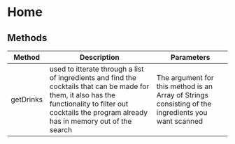 # Home

## Methods

<!-- @vuese:Home:methods:start -->

| Method    | Description                                                                                                                                                                                                | Parameters                                                                                         |
| --------- | ---------------------------------------------------------------------------------------------------------------------------------------------------------------------------------------------------------- | -------------------------------------------------------------------------------------------------- |
| getDrinks | used to itterate through a list of ingredients and find the cocktails that can be made for them, it also has the functionality to filter out cocktails the program already has in memory out of the search | The argument for this method is an Array of Strings consisting of the ingredients you want scanned |

<!-- @vuese:Home:methods:end -->
